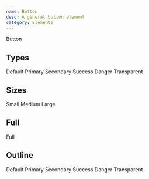 ```yaml
---
name: Button
desc: A general button element
category: Elements
---
```


<base-knobs src="./components.json" tab="props" name="base-button">
<base-button>Button</base-button>
</base-knobs>

## Types

<base-knobs hideTabs src="./components.json" name="base-button">
<base-button>Default</base-button>
<base-button type="primary">Primary</base-button>
<base-button type="secondary">Secondary</base-button>
<base-button type="success">Success</base-button>
<base-button type="danger">Danger</base-button>
<base-button type="transparent">Transparent</base-button>
</base-knobs>

## Sizes

<base-knobs hideTabs src="./components.json" name="base-button">
<base-button size="sm">Small</base-button>
<base-button size="md">Medium</base-button>
<base-button size="lg">Large</base-button>
</base-knobs>

## Full

<base-knobs hideTabs src="./components.json" name="base-button">
<base-button full>Full</base-button>
</base-knobs>

## Outline

<base-knobs hideTabs src="./components.json" name="base-button">
<base-button style="outline">Default</base-button>
<base-button style="outline" type="primary">Primary</base-button>
<base-button style="outline" type="secondary">Secondary</base-button>
<base-button style="outline" type="success">Success</base-button>
<base-button style="outline" type="danger">Danger</base-button>
<base-button style="outline" type="transparent">Transparent</base-button>
</base-knobs>
